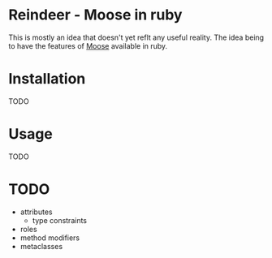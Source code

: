 # Reindeer - Moose in ruby

This is mostly an idea that doesn't yet reflt any useful reality. The
idea being to have the features of [Moose](http://p3rl.org/Moose)
available in ruby.

# Installation

TODO

# Usage

TODO

# TODO

* attributes
  * type constraints
* roles
* method modifiers
* metaclasses
